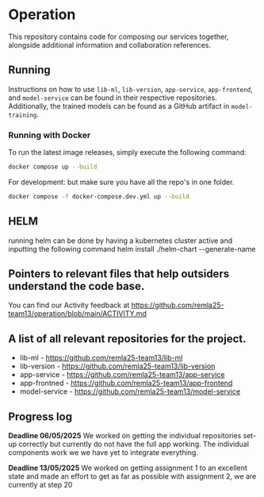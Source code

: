 # Operation
This repository contains code for composing our services together, alongside additional information and collaboration references.

## Running
Instructions on how to use `lib-ml`, `lib-version`, `app-service`, `app-frontend`, and `model-service` can be found in their respective repositories. Additionally, the trained models can be found as a GitHub artifact in `model-training`.

### Running with Docker
To run the latest image releases, simply execute the following command:

```bash
docker compose up --build
```

For development: but make sure you have all the repo's in one folder. 

```bash
docker compose -f docker-compose.dev.yml up --build
```

## HELM
running helm can be done by having a kubernetes cluster active and inputting the following command
helm install ./helm-chart --generate-name

## Pointers to relevant files that help outsiders understand the code base.
You can find our Activity feedback at https://github.com/remla25-team13/operation/blob/main/ACTIVITY.md


## A list of all relevant repositories for the project.
- lib-ml - https://github.com/remla25-team13/lib-ml
- lib-version - https://github.com/remla25-team13/lib-version
- app-service - https://github.com/remla25-team13/app-service
- app-frontned - https://github.com/remla25-team13/app-frontend
- model-service - https://github.com/remla25-team13/model-service

## Progress log
**Deadline 06/05/2025** We worked on getting the individual repositories set-up correctly but currently do not have the full app working. The individual components work we we have yet to integrate everything.

**Deadline 13/05/2025** We worked on getting assignment 1 to an excellent state and made an effort to get as far as possible with assignment 2, we are currently at step 20
